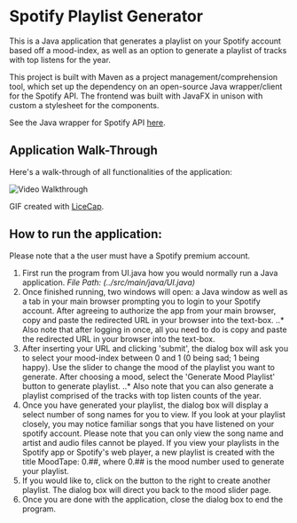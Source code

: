 # Spotify Playlist Generator

This is a Java application that generates a playlist on your Spotify account based off a mood-index, as well as an option to generate a playlist of tracks with top listens for the year. 

This project is built with Maven as a project management/comprehension tool, which set up the dependency on an open-source Java wrapper/client for the Spotify API.
The frontend was built with JavaFX in unison with custom a stylesheet for the components.

See the Java wrapper for Spotify API [here](https://github.com/thelinmichael/spotify-web-api-java).

## Application Walk-Through

Here's a walk-through of all functionalities of the application:

<img src='https://i.imgur.com/N3v2rJd.gif' title='Video Walkthrough' width='' alt='Video Walkthrough'/>

GIF created with [LiceCap](http://www.cockos.com/licecap/).


## How to run the application:

Please note that a the user must have a Spotify premium account.

1. First run the program from UI.java how you would normally run a Java application. *File Path: (../src/main/java/UI.java)*
2. Once finished running, two windows will open: a Java window as well as a tab in your main browser prompting you to login to your Spotify account. After agreeing to authorize the app from your main browser, copy and paste the redirected URL in your browser into the text-box.
..* Also note that after logging in once, all you need to do is copy and paste the redirected URL in your browser into the text-box.
3. After inserting your URL and clicking 'submit', the dialog box will ask you to select your mood-index between 0 and 1 (0 being sad; 1 being happy). Use the slider to change the mood of the playlist you want to generate. After choosing a mood, select the 'Generate Mood Playlist' button to generate playlist.
..* Also note that you can also generate a playlist comprised of the tracks with top listen counts of the year.
4. Once you have generated your playlist, the dialog box will display a select number of song names for you to view. If you look at your playlist closely, you may notice familiar songs that you have listened on your spotify account. Please note that you can only view the song name and artist and audio files cannot be played. If you view your playlists in the Spotify app or Spotify's web player, a new playlist is created with the title MoodTape: 0.##, where 0.## is the mood number used to generate your playlist. 
5. If you would like to, click on the button to the right to create another playlist. The dialog box will direct you back to the mood slider page.
6. Once you are done with the application, close the dialog box to end the program.
